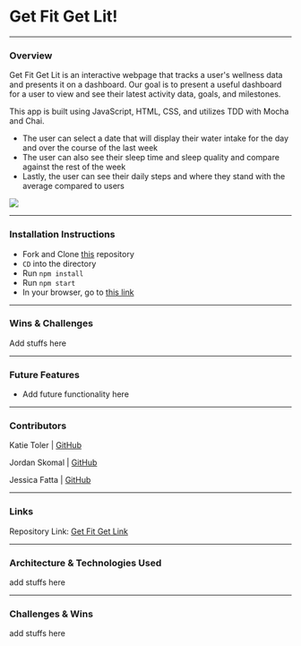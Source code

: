 # Get Fit Get Lit!
-------
### Overview

Get Fit Get Lit is an interactive webpage that tracks a user's wellness data and presents it on a dashboard. Our goal is to present a useful dashboard for a user to view and see their latest activity data, goals, and milestones. 

This app is built using JavaScript, HTML, CSS, and utilizes TDD with Mocha and Chai.

- The user can select a date that will display their water intake for the day and over the course of the last week
- The user can also see their sleep time and sleep quality and compare against the rest of the week
- Lastly, the user can see their daily steps and where they stand with the average compared to users 
 
![](https)

---------
### Installation Instructions
 - Fork and Clone [this](https://github.com/jskomal/get-fit-get-lit) repository
 - `CD` into the directory
 - Run `npm install` 
 - Run `npm start`
 - In your browser, go to [this link](http://localhost:8080/)


-----------------
### Wins & Challenges

Add stuffs here

-----------

### Future Features

 - Add future functionality here


---------

### Contributors

Katie Toler | [GitHub](https://github.com/KATIETOLER)

Jordan Skomal | [GitHub](https://github.com/jskomal)

Jessica Fatta | [GitHub](https://github.com/JessFatta)

--------
### Links

Repository Link: [Get Fit Get Link ](https://github.com/jskomal/get-fit-get-lit)

------------
### Architecture & Technologies Used
 add stuffs here 

------------
### Challenges & Wins
add stuffs here